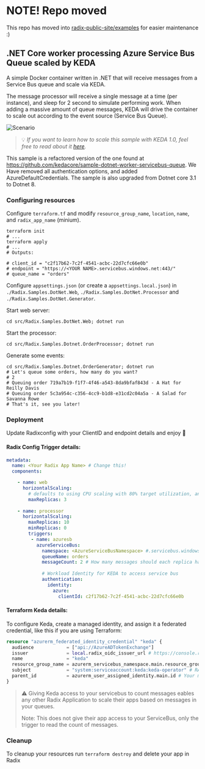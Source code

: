 # NOTE! Repo moved

This repo has moved into [radix-public-site/examples](https://github.com/equinor/radix-public-site/tree/main/examples/radix-example-keda-servicebus) for easier maintenance :) 



## .NET Core worker processing Azure Service Bus Queue scaled by KEDA
A simple Docker container written in .NET that will receive messages from a Service Bus queue and scale via KEDA.

The message processor will receive a single message at a time (per instance), and sleep for 2 second to simulate performing work. When adding a massive amount of queue messages, KEDA will drive the container to scale out according to the event source (Service Bus Queue).

![Scenario](images/scenario.png)

> 💡 *If you want to learn how to scale this sample with KEDA 1.0, feel free to read about it [here](https://github.com/kedacore/sample-dotnet-worker-servicebus-queue/tree/keda-v1.0).*

This sample is a refactored version of the one found at https://github.com/kedacore/sample-dotnet-worker-servicebus-queue.
We Have removed all authentication options, and added AzureDefaultCredentials.
The sample is also upgraded from Dotnet core 3.1 to Dotnet 8.

### Configuring resources

Configure `terraform.tf` and modify `resource_group_name`, `location`, `name`, and `radix_app_name` (minium).

```shell
terraform init
# ...
terraform apply
# ...
# Outputs:

# client_id = "c2f17b62-7c2f-4541-acbc-22d7cfc66e0b"
# endpoint = "https://<YOUR NAME>.servicebus.windows.net:443/"
# queue_name = "orders"
```

Configure `appsettings.json` (or create a `appsettings.local.json`) in `./Radix.Samples.DotNet.Web`, `./Radix.Samples.DotNet.Processor` and `./Radix.Samples.DotNet.Generator`.

Start web server:
```shell
cd src/Radix.Samples.DotNet.Web; dotnet run
```

Start the processor:
```shell
cd src/Radix.Samples.Dotnet.OrderProcessor; dotnet run
```

Generate some events:
```shell
cd src/Radix.Samples.Dotnet.OrderGenerator; dotnet run
# Let's queue some orders, how many do you want?
# 2
# Queuing order 719a7b19-f1f7-4f46-a543-8da9bfaf843d - A Hat for Reilly Davis
# Queuing order 5c3a954c-c356-4cc9-b1d8-e31cd2c04a5a - A Salad for Savanna Rowe
# That's it, see you later!
```

### Deployment

Update Radixconfig with your ClientID and endpoint details and enjoy 🎉


#### Radix Config Trigger details:
```yaml
metadata:
  name: <Your Radix App Name> # Change this!
  components:

    - name: web
      horizontalScaling:
        # defaults to using CPU scaling with 80% target utilization, and min 1 replica
        maxReplicas: 3 
        
    - name: processor
      horizontalScaling:
        maxReplicas: 10
        minReplicas: 0
        triggers:
         - name: azuresb
           azureServiceBus:
             namespace: <AzureServiceBusNamespace> #.servicebus.windows.net
             queueName: orders
             messageCount: 2 # How many messages should each replica handle? 
    
             # Workload Identity for KEDA to access service bus
             authentication:
               identity:
                 azure:
                   clientId: c2f17b62-7c2f-4541-acbc-22d7cfc66e0b
```


#### Terraform Keda details:

To configure Keda, create a managed identity, and assign it a federated credential, like this if you are using Terraform:
```terraform
resource "azurerm_federated_identity_credential" "keda" {
  audience            = ["api://AzureADTokenExchange"]
  issuer              = local.radix_oidc_issuer_url # https://console.radix.equinor.com/about
  name                = "keda"
  resource_group_name = azurerm_servicebus_namespace.main.resource_group_name
  subject             = "system:serviceaccount:keda:keda-operator" # RADIX Keda operator
  parent_id           = azurerm_user_assigned_identity.main.id # Your managed identity that have access to the ServiceBus
}
```

> ⚠️ Giving Keda access to your servicebus to count messages eables any other Radix Application to scale their apps based on messages in your queues.
> 
> Note: This does not give their app access to your ServiceBus, only the trigger to read the count of messages.

### Cleanup
To cleanup your resources run `terraform destroy` and delete your app in Radix
